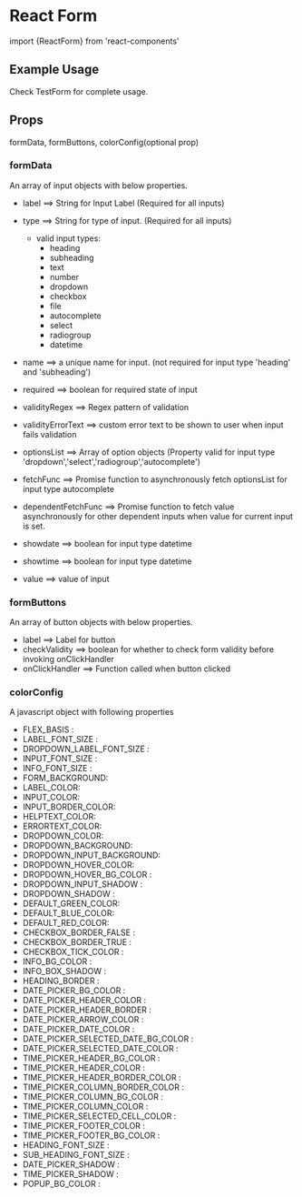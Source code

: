 # React Form
import {ReactForm} from 'react-components'

## Example Usage
Check TestForm for complete usage.

<ReactFrom formData={formData} formButtons={formButtons} colorConfig={colorConfig}/> 

## Props
formData, formButtons, colorConfig(optional prop)

### formData
An array of input objects with below properties.

- label ==> String for Input Label (Required for all inputs)
- type ==> String for type of input. (Required for all inputs)
	- valid input types:  
	 	- heading
		- subheading 
		- text
		- number
		- dropdown
		- checkbox
		- file
		- autocomplete
		- select
		- radiogroup
		- datetime
		
- name ==> a unique name for input. (not required for input type 'heading' and 'subheading')
- required ==> boolean for required state of input
- validityRegex ==> Regex pattern of validation
- validityErrorText ==> custom error text to be shown to user when input fails validation
- optionsList ==> Array of option objects (Property valid for input type 'dropdown','select','radiogroup','autocomplete')
- fetchFunc ==> Promise function to asynchronously fetch optionsList for input type autocomplete
- dependentFetchFunc ==> Promise function to fetch value asynchronously for other dependent inputs when value for current input is set.
- showdate ==> boolean for input type datetime
- showtime ==> boolean for input type datetime
- value ==> value of input

### formButtons
An array of button objects with below properties.
- label ==> Label for button
- checkValidity ==> boolean for whether to check form validity before invoking onClickHandler
- onClickHandler ==> Function called when button clicked

### colorConfig
A javascript object with following properties
- FLEX_BASIS : 
- LABEL_FONT_SIZE : 
- DROPDOWN_LABEL_FONT_SIZE : 
- INPUT_FONT_SIZE : 
- INFO_FONT_SIZE :
- FORM_BACKGROUND:
- LABEL_COLOR:
- INPUT_COLOR:
- INPUT_BORDER_COLOR:
- HELPTEXT_COLOR:
- ERRORTEXT_COLOR:
- DROPDOWN_COLOR:
- DROPDOWN_BACKGROUND:
- DROPDOWN_INPUT_BACKGROUND:
- DROPDOWN_HOVER_COLOR:
- DROPDOWN_HOVER_BG_COLOR : 
- DROPDOWN_INPUT_SHADOW :
- DROPDOWN_SHADOW : 
- DEFAULT_GREEN_COLOR:
- DEFAULT_BLUE_COLOR:
- DEFAULT_RED_COLOR:
- CHECKBOX_BORDER_FALSE : 
- CHECKBOX_BORDER_TRUE : 
- CHECKBOX_TICK_COLOR : 
- INFO_BG_COLOR : 
- INFO_BOX_SHADOW : 
- HEADING_BORDER : 
- DATE_PICKER_BG_COLOR :
- DATE_PICKER_HEADER_COLOR : 
- DATE_PICKER_HEADER_BORDER : 
- DATE_PICKER_ARROW_COLOR : 
- DATE_PICKER_DATE_COLOR : 
- DATE_PICKER_SELECTED_DATE_BG_COLOR : 
- DATE_PICKER_SELECTED_DATE_COLOR : 
- TIME_PICKER_HEADER_BG_COLOR : 
- TIME_PICKER_HEADER_COLOR : 
- TIME_PICKER_HEADER_BORDER_COLOR :
- TIME_PICKER_COLUMN_BORDER_COLOR :
- TIME_PICKER_COLUMN_BG_COLOR : 
- TIME_PICKER_COLUMN_COLOR : 
- TIME_PICKER_SELECTED_CELL_COLOR :
- TIME_PICKER_FOOTER_COLOR : 
- TIME_PICKER_FOOTER_BG_COLOR : 
- HEADING_FONT_SIZE : 
- SUB_HEADING_FONT_SIZE : 
- DATE_PICKER_SHADOW : 
- TIME_PICKER_SHADOW : 
- POPUP_BG_COLOR : 
